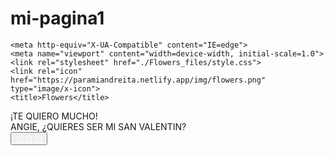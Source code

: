 # mi-pagina1
<html lang="es"><head><meta http-equiv="Content-Type" content="text/html; charset=UTF-8">
    
    <meta http-equiv="X-UA-Compatible" content="IE=edge">
    <meta name="viewport" content="width=device-width, initial-scale=1.0">
    <link rel="stylesheet" href="./Flowers_files/style.css">
    <link rel="icon" href="https://paramiandreita.netlify.app/img/flowers.png" type="image/x-icon">
    <title>Flowers</title>
</head>

<body>
    <div class="greetings">
        <span>¡TE</span>
        <span>QUIERO</span>
        <span>MUCHO!</span>
    </div>
    <div class="description">
        <span>ANGIE, ¿QUIERES SER MI SAN VALENTIN?</span>
    </div>
    <div class="button">
        <button class="botones">
            <a href="" style="color: #fff;">SI O SI</a>
        </button>
    </div>


